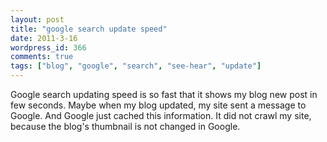 ```yaml
---
layout: post
title: "google search update speed"
date: 2011-3-16
wordpress_id: 366
comments: true
tags: ["blog", "google", "search", "see-hear", "update"]
---
```

<meta name="_edit_last" content="1" />
<meta name="_su_description" content="google search update is fast, because my blog site send messages to it." />
<meta name="_su_keywords" content="search" />
<meta name="_su_rich_snippet_type" content="none" />
<meta name="_su_title" content="Google, google, search, fast, cache" />
<meta name="views" content="228" />
<meta name="_wp_old_slug" content="google-search-speed" />
Google search updating speed is so fast that it shows my blog new post in few seconds. Maybe when my blog updated, my site sent a message to Google. And Google just cached this information. It did not crawl my site, because the blog's thumbnail is not changed in Google.
